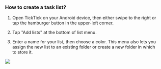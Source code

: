 ### How to create a task list?

1. Open TickTick on your Android device, then either swipe to the right or tap the hamburger button in the upper-left corner.

2. Tap "Add lists" at the bottom of list menu.

3. Enter a name for your list, then choose a color. This menu also lets you assign the new list to an existing folder or create a new folder in which to store it.

![](../../../images/ticktick-android-app/list/Slice%203.png)

